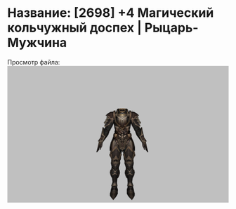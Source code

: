 # Название: [2698] +4 Магический кольчужный доспех | Рыцарь-Мужчина

Просмотр файла:
![p000006.png](p000006.png)